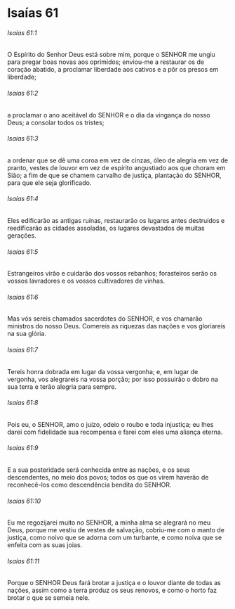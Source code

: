 # Isaías 61

###### Isaías 61:1

O Espírito do Senhor Deus está sobre mim, porque o SENHOR me ungiu para pregar boas novas aos oprimidos; enviou-me a restaurar os de coração abatido, a proclamar liberdade aos cativos e a pôr os presos em liberdade;

###### Isaías 61:2

a proclamar o ano aceitável do SENHOR e o dia da vingança do nosso Deus; a consolar todos os tristes;

###### Isaías 61:3

a ordenar que se dê uma coroa em vez de cinzas, óleo de alegria em vez de pranto, vestes de louvor em vez de espírito angustiado aos que choram em Sião; a fim de que se chamem carvalho de justiça, plantação do SENHOR, para que ele seja glorificado.

###### Isaías 61:4

Eles edificarão as antigas ruínas, restaurarão os lugares antes destruídos e reedificarão as cidades assoladas, os lugares devastados de muitas gerações.

###### Isaías 61:5

Estrangeiros virão e cuidarão dos vossos rebanhos; forasteiros serão os vossos lavradores e os vossos cultivadores de vinhas.

###### Isaías 61:6

Mas vós sereis chamados sacerdotes do SENHOR, e vos chamarão ministros do nosso Deus. Comereis as riquezas das nações e vos gloriareis na sua glória.

###### Isaías 61:7

Tereis honra dobrada em lugar da vossa vergonha; e, em lugar de vergonha, vos alegrareis na vossa porção; por isso possuirão o dobro na sua terra e terão alegria para sempre.

###### Isaías 61:8

Pois eu, o SENHOR, amo o juízo, odeio o roubo e toda injustiça; eu lhes darei com fidelidade sua recompensa e farei com eles uma aliança eterna.

###### Isaías 61:9

E a sua posteridade será conhecida entre as nações, e os seus descendentes, no meio dos povos; todos os que os virem haverão de reconhecê-los como descendência bendita do SENHOR.

###### Isaías 61:10

Eu me regozijarei muito no SENHOR, a minha alma se alegrará no meu Deus, porque me vestiu de vestes de salvação, cobriu-me com o manto de justiça, como noivo que se adorna com um turbante, e como noiva que se enfeita com as suas joias.

###### Isaías 61:11

Porque o SENHOR Deus fará brotar a justiça e o louvor diante de todas as nações, assim como a terra produz os seus renovos, e como o horto faz brotar o que se semeia nele.

